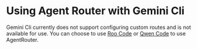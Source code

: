 # Using Agent Router with Gemini Cli

Gemini Cli currently does not support configuring custom routes and is not available for use. You can choose to use [Roo Code](/roocode) or [Qwen Code](/qwencode) to use AgentRouter.